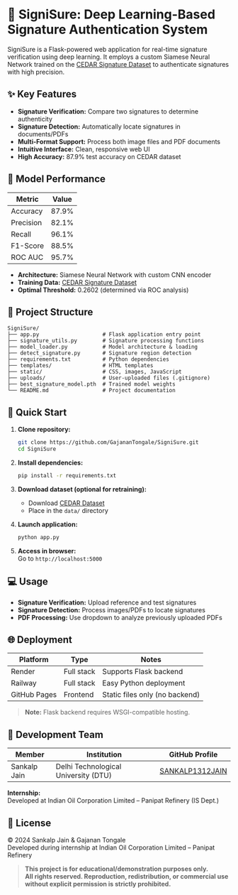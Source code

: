 # 🔐 SigniSure: Deep Learning-Based Signature Authentication System

SigniSure is a Flask-powered web application for real-time signature verification using deep learning. It employs a custom Siamese Neural Network trained on the [CEDAR Signature Dataset](https://www.kaggle.com/datasets/shreelakshmigp/cedardataset) to authenticate signatures with high precision.

## ✨ Key Features
- **Signature Verification:** Compare two signatures to determine authenticity
- **Signature Detection:** Automatically locate signatures in documents/PDFs
- **Multi-Format Support:** Process both image files and PDF documents
- **Intuitive Interface:** Clean, responsive web UI
- **High Accuracy:** 87.9% test accuracy on CEDAR dataset

## 🧠 Model Performance

| Metric        | Value   |
|---------------|---------|
| Accuracy      | 87.9%   |
| Precision     | 82.1%   |
| Recall        | 96.1%   |
| F1-Score      | 88.5%   |
| ROC AUC       | 95.7%   |

- **Architecture:** Siamese Neural Network with custom CNN encoder
- **Training Data:** [CEDAR Signature Dataset](https://www.kaggle.com/datasets/shreelakshmigp/cedardataset)
- **Optimal Threshold:** 0.2602 (determined via ROC analysis)

## 📁 Project Structure

```plaintext
SigniSure/
├── app.py                    # Flask application entry point
├── signature_utils.py        # Signature processing functions
├── model_loader.py           # Model architecture & loading
├── detect_signature.py       # Signature region detection
├── requirements.txt          # Python dependencies
├── templates/                # HTML templates
├── static/                   # CSS, images, JavaScript
├── uploads/                  # User-uploaded files (.gitignore)
├── best_signature_model.pth  # Trained model weights
└── README.md                 # Project documentation
```

## 🚀 Quick Start

1. **Clone repository:**
    ```bash
    git clone https://github.com/GajananTongale/SigniSure.git
    cd SigniSure
    ```

2. **Install dependencies:**
    ```bash
    pip install -r requirements.txt
    ```

3. **Download dataset (optional for retraining):**
    - Download [CEDAR Dataset](https://www.kaggle.com/datasets/shreelakshmigp/cedardataset)
    - Place in the `data/` directory

4. **Launch application:**
    ```bash
    python app.py
    ```

5. **Access in browser:**  
   Go to `http://localhost:5000`

## 💻 Usage

- **Signature Verification:** Upload reference and test signatures
- **Signature Detection:** Process images/PDFs to locate signatures
- **PDF Processing:** Use dropdown to analyze previously uploaded PDFs

## 🌐 Deployment

| Platform        | Type        | Notes                          |
|-----------------|-------------|--------------------------------|
| Render          | Full stack  | Supports Flask backend         |
| Railway         | Full stack  | Easy Python deployment         |
| GitHub Pages    | Frontend    | Static files only (no backend) |

> **Note:** Flask backend requires WSGI-compatible hosting.

## 👥 Development Team

| Member              | Institution                          | GitHub Profile                          |
|---------------------|--------------------------------------|-----------------------------------------|
| Sankalp Jain        | Delhi Technological University (DTU) | [SANKALP1312JAIN](https://github.com/SANKALP1312JAIN) 

**Internship:**  
Developed at Indian Oil Corporation Limited – Panipat Refinery (IS Dept.)

## 📜 License

© 2024 Sankalp Jain & Gajanan Tongale  
Developed during internship at Indian Oil Corporation Limited – Panipat Refinery

> **This project is for educational/demonstration purposes only.  
> All rights reserved. Reproduction, redistribution, or commercial use without explicit permission is strictly prohibited.**
